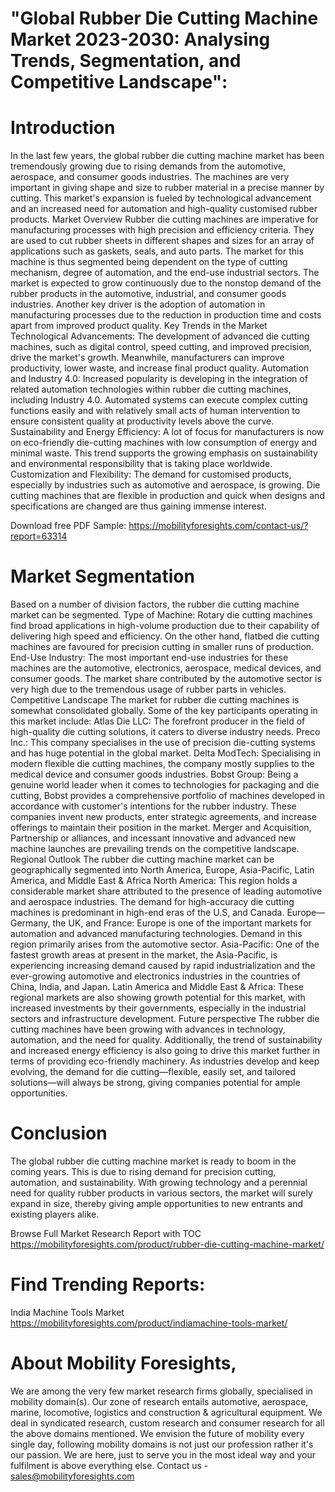 # "Global Rubber Die Cutting Machine Market 2023-2030: Analysing Trends, Segmentation, and Competitive Landscape":
# Introduction
In the last few years, the global rubber die cutting machine market has been tremendously growing due to rising demands from the automotive, aerospace, and consumer goods industries. The machines are very important in giving shape and size to rubber material in a precise manner by cutting. This market's expansion is fueled by technological advancement and an increased need for automation and high-quality customised rubber products.
Market Overview
Rubber die cutting machines are imperative for manufacturing processes with high precision and efficiency criteria. They are used to cut rubber sheets in different shapes and sizes for an array of applications such as gaskets, seals, and auto parts. The market for this machine is thus segmented being dependent on the type of cutting mechanism, degree of automation, and the end-use industrial sectors.
The market is expected to grow continuously due to the nonstop demand of the rubber products in the automotive, industrial, and consumer goods industries. Another key driver is the adoption of automation in manufacturing processes due to the reduction in production time and costs apart from improved product quality.
Key Trends in the Market
Technological Advancements: The development of advanced die cutting machines, such as digital control, speed cutting, and improved precision, drive the market's growth. Meanwhile, manufacturers can improve productivity, lower waste, and increase final product quality.
Automation and Industry 4.0: Increased popularity is developing in the integration of related automation technologies within rubber die cutting machines, including Industry 4.0. Automated systems can execute complex cutting functions easily and with relatively small acts of human intervention to ensure consistent quality at productivity levels above the curve.
Sustainability and Energy Efficiency: A lot of focus for manufacturers is now on eco-friendly die-cutting machines with low consumption of energy and minimal waste. This trend supports the growing emphasis on sustainability and environmental responsibility that is taking place worldwide.
Customization and Flexibility: The demand for customised products, especially by industries such as automotive and aerospace, is growing. Die cutting machines that are flexible in production and quick when designs and specifications are changed are thus gaining immense interest.

Download free PDF Sample: https://mobilityforesights.com/contact-us/?report=63314


# Market Segmentation
Based on a number of division factors, the rubber die cutting machine market can be segmented.
Type of Machine: Rotary die cutting machines find broad applications in high-volume production due to their capability of delivering high speed and efficiency. On the other hand, flatbed die cutting machines are favoured for precision cutting in smaller runs of production.
End-Use Industry: The most important end-use industries for these machines are the automotive, electronics, aerospace, medical devices, and consumer goods. The market share contributed by the automotive sector is very high due to the tremendous usage of rubber parts in vehicles.
Competitive Landscape
The market for rubber die cutting machines is somewhat consolidated globally. Some of the key participants operating in this market include:
Atlas Die LLC: The forefront producer in the field of high-quality die cutting solutions, it caters to diverse industry needs.
Preco Inc.: This company specialises in the use of precision die-cutting systems and has huge potential in the global market.
Delta ModTech: Specialising in modern flexible die cutting machines, the company mostly supplies to the medical device and consumer goods industries.
Bobst Group: Being a genuine world leader when it comes to technologies for packaging and die cutting, Bobst provides a comprehensive portfolio of machines developed in accordance with customer's intentions for the rubber industry.
These companies invent new products, enter strategic agreements, and increase offerings to maintain their position in the market. Merger and Acquisition, Partnership or alliances, and incessant innovative and advanced new machine launches are prevailing trends on the competitive landscape.
Regional Outlook
The rubber die cutting machine market can be geographically segmented into North America, Europe, Asia-Pacific, Latin America, and Middle East & Africa
North America: This region holds a considerable market share attributed to the presence of leading automotive and aerospace industries. The demand for high-accuracy die cutting machines is predominant in high-end eras of the U.S, and Canada.
Europe—Germany, the UK, and France: Europe is one of the important markets for automation and advanced manufacturing technologies. Demand in this region primarily arises from the automotive sector.
Asia-Pacific: One of the fastest growth areas at present in the market, the Asia-Pacific, is experiencing increasing demand caused by rapid industrialization and the ever-growing automotive and electronics industries in the countries of China, India, and Japan.
Latin America and Middle East & Africa: These regional markets are also showing growth potential for this market, with increased investments by their governments, especially in the industrial sectors and infrastructure development.
Future perspective
The rubber die cutting machines have been growing with advances in technology, automation, and the need for quality. Additionally, the trend of sustainability and increased energy efficiency is also going to drive this market further in terms of providing eco-friendly machinery. As industries develop and keep evolving, the demand for die cutting—flexible, easily set, and tailored solutions—will always be strong, giving companies potential for ample opportunities.
# Conclusion
The global rubber die cutting machine market is ready to boom in the coming years. This is due to rising demand for precision cutting, automation, and sustainability. With growing technology and a perennial need for quality rubber products in various sectors, the market will surely expand in size, thereby giving ample opportunities to new entrants and existing players alike.



Browse Full Market Research Report with TOC https://mobilityforesights.com/product/rubber-die-cutting-machine-market/
# Find Trending Reports:
India Machine Tools Market https://mobilityforesights.com/product/indiamachine-tools-market/



# About Mobility Foresights,
We are among the very few market research firms globally, specialised in mobility domain(s). Our zone of research entails automotive, aerospace, marine, locomotive, logistics and construction & agricultural equipment. We deal in syndicated research, custom research and consumer research for all the above domains mentioned.
We envision the future of mobility every single day, following mobility domains is not just our profession rather it's our passion. We are here, just to serve you in the most ideal way and your fulfilment is above everything else. Contact us -  sales@mobilityforesights.com 




